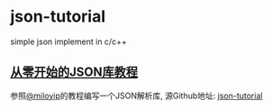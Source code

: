 # json-tutorial

simple json implement in c/c++

## [从零开始的JSON库教程](https://zhuanlan.zhihu.com/json-tutorial)

参照[@miloyip](https://github.com/miloyip)的教程编写一个JSON解析库, 源Github地址: [json-tutorial](https://github.com/miloyip/json-tutorial)
